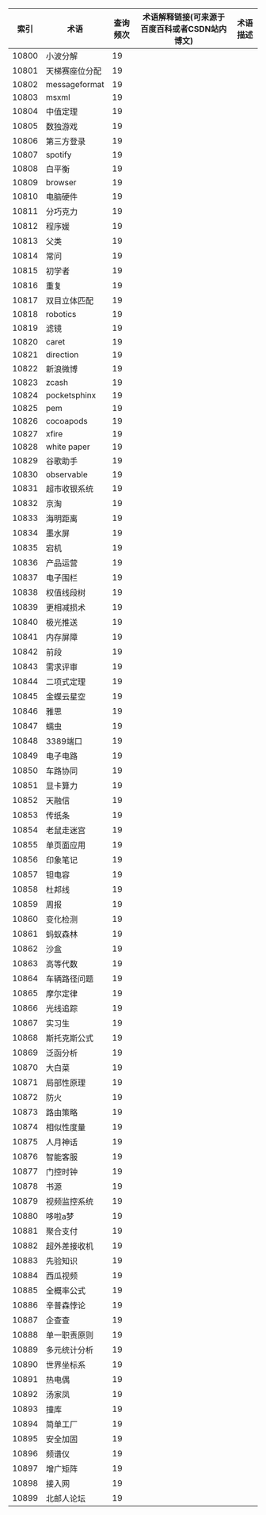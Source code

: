 | 索引    | 术语            | 查询频次 | 术语解释链接(可来源于百度百科或者CSDN站内博文) | 术语描述 |
| ----- | ------------- | ---- | -------------------------- | ---- |
| 10800 | 小波分解          | 19   |                            |      |
| 10801 | 天梯赛座位分配       | 19   |                            |      |
| 10802 | messageformat | 19   |                            |      |
| 10803 | msxml         | 19   |                            |      |
| 10804 | 中值定理          | 19   |                            |      |
| 10805 | 数独游戏          | 19   |                            |      |
| 10806 | 第三方登录         | 19   |                            |      |
| 10807 | spotify       | 19   |                            |      |
| 10808 | 白平衡           | 19   |                            |      |
| 10809 | browser       | 19   |                            |      |
| 10810 | 电脑硬件          | 19   |                            |      |
| 10811 | 分巧克力          | 19   |                            |      |
| 10812 | 程序媛           | 19   |                            |      |
| 10813 | 父类            | 19   |                            |      |
| 10814 | 常问            | 19   |                            |      |
| 10815 | 初学者           | 19   |                            |      |
| 10816 | 重复            | 19   |                            |      |
| 10817 | 双目立体匹配        | 19   |                            |      |
| 10818 | robotics      | 19   |                            |      |
| 10819 | 滤镜            | 19   |                            |      |
| 10820 | caret         | 19   |                            |      |
| 10821 | direction     | 19   |                            |      |
| 10822 | 新浪微博          | 19   |                            |      |
| 10823 | zcash         | 19   |                            |      |
| 10824 | pocketsphinx  | 19   |                            |      |
| 10825 | pem           | 19   |                            |      |
| 10826 | cocoapods     | 19   |                            |      |
| 10827 | xfire         | 19   |                            |      |
| 10828 | white paper   | 19   |                            |      |
| 10829 | 谷歌助手          | 19   |                            |      |
| 10830 | observable    | 19   |                            |      |
| 10831 | 超市收银系统        | 19   |                            |      |
| 10832 | 京淘            | 19   |                            |      |
| 10833 | 海明距离          | 19   |                            |      |
| 10834 | 墨水屏           | 19   |                            |      |
| 10835 | 宕机            | 19   |                            |      |
| 10836 | 产品运营          | 19   |                            |      |
| 10837 | 电子围栏          | 19   |                            |      |
| 10838 | 权值线段树         | 19   |                            |      |
| 10839 | 更相减损术         | 19   |                            |      |
| 10840 | 极光推送          | 19   |                            |      |
| 10841 | 内存屏障          | 19   |                            |      |
| 10842 | 前段            | 19   |                            |      |
| 10843 | 需求评审          | 19   |                            |      |
| 10844 | 二项式定理         | 19   |                            |      |
| 10845 | 金蝶云星空         | 19   |                            |      |
| 10846 | 雅思            | 19   |                            |      |
| 10847 | 蠕虫            | 19   |                            |      |
| 10848 | 3389端口        | 19   |                            |      |
| 10849 | 电子电路          | 19   |                            |      |
| 10850 | 车路协同          | 19   |                            |      |
| 10851 | 显卡算力          | 19   |                            |      |
| 10852 | 天融信           | 19   |                            |      |
| 10853 | 传纸条           | 19   |                            |      |
| 10854 | 老鼠走迷宫         | 19   |                            |      |
| 10855 | 单页面应用         | 19   |                            |      |
| 10856 | 印象笔记          | 19   |                            |      |
| 10857 | 钽电容           | 19   |                            |      |
| 10858 | 杜邦线           | 19   |                            |      |
| 10859 | 周报            | 19   |                            |      |
| 10860 | 变化检测          | 19   |                            |      |
| 10861 | 蚂蚁森林          | 19   |                            |      |
| 10862 | 沙盒            | 19   |                            |      |
| 10863 | 高等代数          | 19   |                            |      |
| 10864 | 车辆路径问题        | 19   |                            |      |
| 10865 | 摩尔定律          | 19   |                            |      |
| 10866 | 光线追踪          | 19   |                            |      |
| 10867 | 实习生           | 19   |                            |      |
| 10868 | 斯托克斯公式        | 19   |                            |      |
| 10869 | 泛函分析          | 19   |                            |      |
| 10870 | 大白菜           | 19   |                            |      |
| 10871 | 局部性原理         | 19   |                            |      |
| 10872 | 防火            | 19   |                            |      |
| 10873 | 路由策略          | 19   |                            |      |
| 10874 | 相似性度量         | 19   |                            |      |
| 10875 | 人月神话          | 19   |                            |      |
| 10876 | 智能客服          | 19   |                            |      |
| 10877 | 门控时钟          | 19   |                            |      |
| 10878 | 书源            | 19   |                            |      |
| 10879 | 视频监控系统        | 19   |                            |      |
| 10880 | 哆啦a梦          | 19   |                            |      |
| 10881 | 聚合支付          | 19   |                            |      |
| 10882 | 超外差接收机        | 19   |                            |      |
| 10883 | 先验知识          | 19   |                            |      |
| 10884 | 西瓜视频          | 19   |                            |      |
| 10885 | 全概率公式         | 19   |                            |      |
| 10886 | 辛普森悖论         | 19   |                            |      |
| 10887 | 企查查           | 19   |                            |      |
| 10888 | 单一职责原则        | 19   |                            |      |
| 10889 | 多元统计分析        | 19   |                            |      |
| 10890 | 世界坐标系         | 19   |                            |      |
| 10891 | 热电偶           | 19   |                            |      |
| 10892 | 汤家凤           | 19   |                            |      |
| 10893 | 撞库            | 19   |                            |      |
| 10894 | 简单工厂          | 19   |                            |      |
| 10895 | 安全加固          | 19   |                            |      |
| 10896 | 频谱仪           | 19   |                            |      |
| 10897 | 增广矩阵          | 19   |                            |      |
| 10898 | 接入网           | 19   |                            |      |
| 10899 | 北邮人论坛         | 19   |                            |      |

